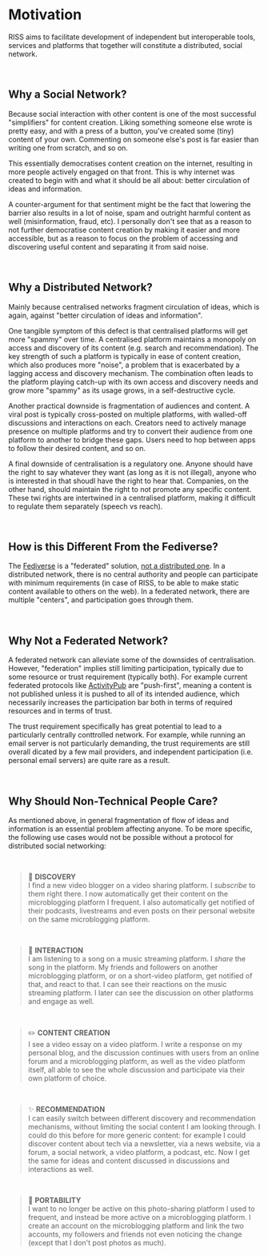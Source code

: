 # Motivation

RISS aims to facilitate development of independent but interoperable tools, services and platforms that together will constitute a distributed, social network.

<br>

## Why a Social Network?

Because social interaction with other content is one of the most successful "simplifiers" for content creation. Liking something someone else wrote is pretty easy, and with a press of a button, you've created some (tiny) content of your own. Commenting on someone else's post is far easier than writing one from scratch, and so on.

This essentially democratises content creation on the internet, resulting in more people actively engaged on that front. This is why internet was created to begin with and what it should be all about: better circulation of ideas and information.

A counter-argument for that sentiment might be the fact that lowering the barrier also results in a lot of noise, spam and outright harmful content as well (misinformation, fraud, etc). I personally don't see that as a reason to not further democratise content creation by making it easier and more accessible, but as a reason to focus on the problem of accessing and discovering useful content and separating it from said noise.

<br>

## Why a Distributed Network?

Mainly because centralised networks fragment circulation of ideas, which is again, against "better circulation of ideas and information".

One tangible symptom of this defect is that centralised platforms will get more "spammy" over time. A centralised platform maintains a monopoly on access and discovery of its content (e.g. search and recommendation). The key strength of such a platform is typically in ease of content creation, which also produces more "noise", a problem that is exacerbated by a lagging access and discovery mechanism. The combination often leads to the platform playing catch-up with its own access and discovery needs and grow more "spammy" as its usage grows, in a self-destructive cycle.

Another practical downside is fragmentation of audiences and content. A viral post is typically cross-posted on multiple platforms, with walled-off discussions and interactions on each. Creators need to actively manage presence on multiple platforms and try to convert their audience from one platform to another to bridge these gaps. Users need to hop between apps to follow their desired content, and so on.

A final downside of centralisation is a regulatory one. Anyone should have the right to say whatever they want (as long as it is not illegal), anyone who is interested in that shoudl have the right to hear that. Companies, on the other hand, should maintain the right to not promote any specific content. These twi rights are intertwined in a centralised platform, making it difficult to regulate them separately (speech vs reach).

<br>

## How is this Different From the Fediverse?

The [Fediverse][fediverse] is a "federated" solution, [not a distributed one][fed-v-dist]. In a distributed network, there is no central authority and people can participate with minimum requirements (in case of RISS, to be able to make static content available to others on the web). In a federated network, there are multiple "centers", and participation goes through them.

<br>

## Why Not a Federated Network?

A federated network can alleviate some of the downsides of centralisation. However, "federation" implies still limiting participation, typically due to some resource or trust requirement (typically both). For example current federated protocols like [ActivityPub][activity-pub] are "push-first", meaning a content is not published unless it is pushed to all of its intended audience, which necessarily increases the participation bar both in terms of required resources and in terms of trust.

The trust requirement specifically has great potential to lead to a particularly centrally conttrolled network. For example, while running an email server is not particularly demanding, the trust requirements are still overall dicated by a few mail providers, and independent participation (i.e. personal email servers) are quite rare as a result.

<br>

## Why Should Non-Technical People Care?

As mentioned above, in general fragmentation of flow of ideas and information is an essential problem affecting anyone. To be more specific, the following use cases would not be possible without a protocol for distributed social networking:

<br>

> 🧭 **DISCOVERY** \
> I find a new video blogger on a video sharing platform. I _subscribe_ to them right there. I now automatically get their content on the microblogging platform I frequent. I also automatically get notified of their podcasts, livestreams and even posts on their personal website on the same microblogging platform.

<br>

> 💬 **INTERACTION** \
> I am listening to a song on a music streaming platform. I _share_ the song in the platform. My friends and followers on another microblogging platform, or on a short-video platform, get notified of that, and react to that. I can see their reactions on the music streaming platform. I later can see the discussion on other platforms and engage as well.

<br>

> ✏️ **CONTENT CREATION** \
> I see a video essay on a video platform. I write a response on my personal blog, and the discussion continues with users from an online forum and a microblogging platform, as well as the video platform itself, all able to see the whole discussion and participate via their own platform of choice.

<br>

> ✨ **RECOMMENDATION** \
> I can easily switch between different discovery and recommendation mechanisms, without limiting the social content I am looking through. I could do this before for more generic content: for example I could discover content about tech via a newsletter, via a news website, via a forum, a social network, a video platform, a podcast, etc. Now I get the same for ideas and content discussed in discussions and interactions as well.

<br>

> 🧩 **PORTABILITY** \
> I want to no longer be active on this photo-sharing platform I used to frequent, and instead be more active on a microblogging platform. I create an account on the microblogging platform and link the two accounts, my followers and friends not even noticing the change (except that I don't post photos as much).

<br>

[activity-pub]: https://www.w3.org/TR/activitypub/
[fediverse]: https://en.wikipedia.org/wiki/Fediverse
[fed-v-dist]: https://en.wikipedia.org/wiki/Distributed_social_network#Differences_between_distributed_and_federated_networks
